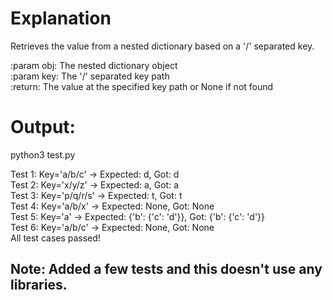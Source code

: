 # Explanation

Retrieves the value from a nested dictionary based on a '/' separated key.

:param obj: The nested dictionary object <br>
:param key: The '/' separated key path <br>
:return: The value at the specified key path or None if not found <br>

# Output:

python3 test.py <br>

Test 1: Key='a/b/c' -> Expected: d, Got: d <br>
Test 2: Key='x/y/z' -> Expected: a, Got: a <br>
Test 3: Key='p/q/r/s' -> Expected: t, Got: t <br>
Test 4: Key='a/b/x' -> Expected: None, Got: None <br>
Test 5: Key='a' -> Expected: {'b': {'c': 'd'}}, Got: {'b': {'c': 'd'}} <br>
Test 6: Key='a/b/c' -> Expected: None, Got: None <br>
All test cases passed! <br>

## Note: Added a few tests and this doesn't use any libraries.
